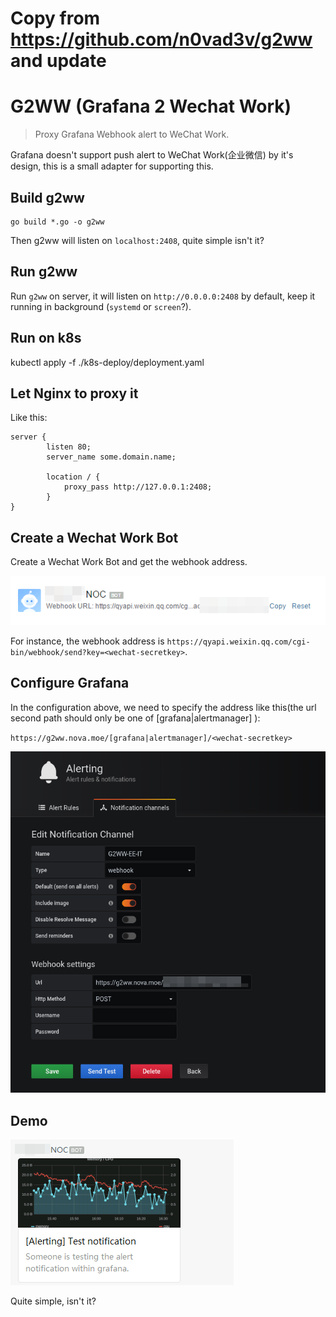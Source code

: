 # Copy from https://github.com/n0vad3v/g2ww and update

# G2WW (Grafana 2 Wechat Work)
> Proxy Grafana Webhook alert to WeChat Work.

Grafana doesn't support push alert to WeChat Work(企业微信) by it's design, this is a small adapter for supporting this.


## Build g2ww

```
go build *.go -o g2ww
```

Then g2ww will listen on `localhost:2408`, quite simple isn't it?

## Run g2ww

Run `g2ww` on server, it will listen on `http://0.0.0.0:2408` by default, keep it running in background (`systemd` or `screen`?).

## Run on k8s

kubectl apply -f ./k8s-deploy/deployment.yaml

## Let Nginx to proxy it

Like this:

```
server {
        listen 80;
        server_name some.domain.name;

        location / {
            proxy_pass http://127.0.0.1:2408;
        }
}
```

## Create a Wechat Work Bot

Create a Wechat Work Bot and get the webhook address.

![](./img/ww-bot.png)

For instance, the webhook address is `https://qyapi.weixin.qq.com/cgi-bin/webhook/send?key=<wechat-secretkey>`.

## Configure Grafana

In the configuration above, we need to specify the address like this(the url second path should only be one of [grafana|alertmanager] ):

`https://g2ww.nova.moe/[grafana|alertmanager]/<wechat-secretkey>`

![](./img/grafana.png)

## Demo

![](./img/demo.png)

Quite simple, isn't it?